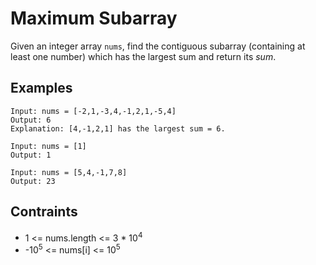 # Maximum Subarray
Given an integer array `nums`, find the contiguous subarray (containing at least one number) which has the largest sum and return its <i>sum</i>.

## Examples
```
Input: nums = [-2,1,-3,4,-1,2,1,-5,4]
Output: 6
Explanation: [4,-1,2,1] has the largest sum = 6.
```
```
Input: nums = [1]
Output: 1
```
```
Input: nums = [5,4,-1,7,8]
Output: 23
```
## Contraints
* 1 <= nums.length <= 3 * 10<sup>4</sup>
* -10<sup>5</sup> <= nums[i] <= 10<sup>5</sup>
